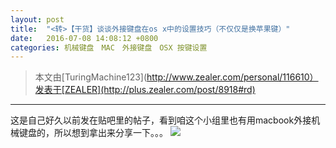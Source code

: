 ```yaml
---
layout: post
title:  "<转>【干货】谈谈外接键盘在os x中的设置技巧（不仅仅是换苹果键）"
date:   2016-07-08 14:08:12 +0800
categories: 机械键盘　MAC　外接键盘　OSX 按键设置
---
```

> 本文由[TuringMachine123](http://www.zealer.com/personal/116610）发表于[ZEALER](http://plus.zealer.com/post/8918#rd)
----
这是自己好久以前发在贴吧里的帖子，看到咱这个小组里也有用macbook外接机械键盘的，所以想到拿出来分享一下。。。
![](http://img0.zealer.com/55/59/2a/d57ec8fb42da28de62a368b3e4.jpg?imageView2/3/w/690/h/0)




[jekyll-docs]: http://jekyllrb.com/docs/home
[jekyll-gh]:   https://github.com/jekyll/jekyll
[jekyll-talk]: https://talk.jekyllrb.com/